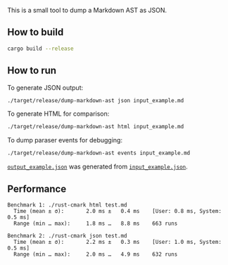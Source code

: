 This is a small tool to dump a Markdown AST as JSON.

## How to build

```sh
cargo build --release
```

## How to run

To generate JSON output:

```sh
./target/release/dump-markdown-ast json input_example.md
```

To generate HTML for comparison:

```sh
./target/release/dump-markdown-ast html input_example.md
```

To dump paraser events for debugging:

```sh
./target/release/dump-markdown-ast events input_example.md
```

[`output_example.json`](output_example.json) was generated from [`input_example.json`](input_example.md).

## Performance

```
Benchmark 1: ./rust-cmark html test.md
  Time (mean ± σ):       2.0 ms ±   0.4 ms    [User: 0.8 ms, System: 0.5 ms]
  Range (min … max):     1.8 ms …   8.8 ms    663 runs

Benchmark 2: ./rust-cmark json test.md
  Time (mean ± σ):       2.2 ms ±   0.3 ms    [User: 1.0 ms, System: 0.5 ms]
  Range (min … max):     2.0 ms …   4.9 ms    632 runs
```
